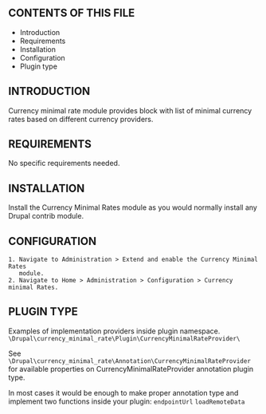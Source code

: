 CONTENTS OF THIS FILE
---------------------
* Introduction
* Requirements
* Installation
* Configuration
* Plugin type

INTRODUCTION
------------

Currency minimal rate module provides block with list of minimal currency rates
based on different currency providers.


REQUIREMENTS
------------
No specific requirements needed.


INSTALLATION
------------
Install the Currency Minimal Rates module as you would normally install
any Drupal contrib module.


CONFIGURATION
--------------
    1. Navigate to Administration > Extend and enable the Currency Minimal Rates
       module.
    2. Navigate to Home > Administration > Configuration > Currency minimal Rates.

PLUGIN TYPE
--------------
Examples of implementation providers inside plugin namespace.
`\Drupal\currency_minimal_rate\Plugin\CurrencyMinimalRateProvider\`

See `\Drupal\currency_minimal_rate\Annotation\CurrencyMinimalRateProvider`
for available properties on CurrencyMinimalRateProvider annotation plugin type.

In most cases it would be enough to make proper annotation type
and implement two functions inside your plugin:
`endpointUrl`
`loadRemoteData`
